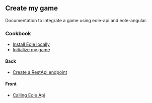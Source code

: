 ## Create my game

Documentation to integrate a game using eole-api and eole-angular.


### Cookbook

- [Install Eole locally](install)
- [Initialize my game](initialize)

#### Back

- [Create a RestApi endpoint](create-rest-api-endpoint)

#### Front

- [Calling Eole Api](calling-eole-api)
